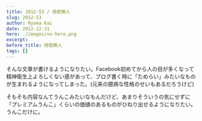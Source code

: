 ```yaml
---
title: 2012-53 / 傍若無人
slug: 2012-53
author: Ryoma Kai
date: 2012-12-31
hero: ./images/no-hero.png
excerpt: 
before_title: 傍若無人
tags: []
---
```


そんな文章が書けるようになりたい。Facebook初めてから人の目が多くなって精神衛生上よろしくない感があって、ブログ書く時に「ためらい」みたいなものが生まれるようになってしまった。(元来の臆病な性格のせいもあるだろうけど)

そもそも内容なんてうんこみたいなもんだけど、あまりそういうの気にせずに「プレミアムうんこ」くらいの価値のあるものがひねり出せるようになりたい。うんこだけに。
